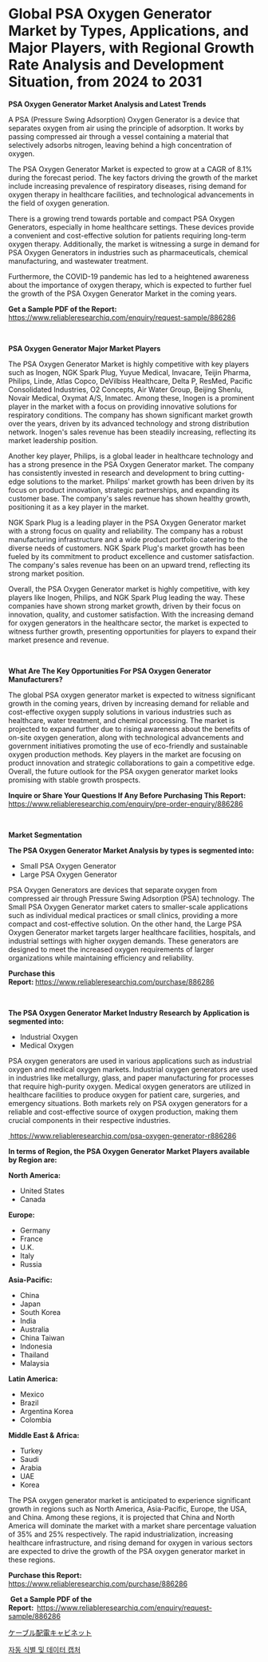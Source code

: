 <p><h1>Global PSA Oxygen Generator Market by Types, Applications, and Major Players, with Regional Growth Rate Analysis and Development Situation, from 2024 to 2031</h1></p><p><strong>PSA Oxygen Generator Market Analysis and Latest Trends</strong></p>
<p><p>A PSA (Pressure Swing Adsorption) Oxygen Generator is a device that separates oxygen from air using the principle of adsorption. It works by passing compressed air through a vessel containing a material that selectively adsorbs nitrogen, leaving behind a high concentration of oxygen.</p><p>The PSA Oxygen Generator Market is expected to grow at a CAGR of 8.1% during the forecast period. The key factors driving the growth of the market include increasing prevalence of respiratory diseases, rising demand for oxygen therapy in healthcare facilities, and technological advancements in the field of oxygen generation.</p><p>There is a growing trend towards portable and compact PSA Oxygen Generators, especially in home healthcare settings. These devices provide a convenient and cost-effective solution for patients requiring long-term oxygen therapy. Additionally, the market is witnessing a surge in demand for PSA Oxygen Generators in industries such as pharmaceuticals, chemical manufacturing, and wastewater treatment.</p><p>Furthermore, the COVID-19 pandemic has led to a heightened awareness about the importance of oxygen therapy, which is expected to further fuel the growth of the PSA Oxygen Generator Market in the coming years.</p></p>
<p><strong>Get a Sample PDF of the Report:&nbsp;</strong> <a href="https://www.reliableresearchiq.com/enquiry/request-sample/886286">https://www.reliableresearchiq.com/enquiry/request-sample/886286</a></p>
<p>&nbsp;</p>
<p><strong>PSA Oxygen Generator Major Market Players</strong></p>
<p><p>The PSA Oxygen Generator Market is highly competitive with key players such as Inogen, NGK Spark Plug, Yuyue Medical, Invacare, Teijin Pharma, Philips, Linde, Atlas Copco, DeVilbiss Healthcare, Delta P, ResMed, Pacific Consolidated Industries, O2 Concepts, Air Water Group, Beijing Shenlu, Novair Medical, Oxymat A/S, Inmatec. Among these, Inogen is a prominent player in the market with a focus on providing innovative solutions for respiratory conditions. The company has shown significant market growth over the years, driven by its advanced technology and strong distribution network. Inogen's sales revenue has been steadily increasing, reflecting its market leadership position.</p><p>Another key player, Philips, is a global leader in healthcare technology and has a strong presence in the PSA Oxygen Generator market. The company has consistently invested in research and development to bring cutting-edge solutions to the market. Philips' market growth has been driven by its focus on product innovation, strategic partnerships, and expanding its customer base. The company's sales revenue has shown healthy growth, positioning it as a key player in the market.</p><p>NGK Spark Plug is a leading player in the PSA Oxygen Generator market with a strong focus on quality and reliability. The company has a robust manufacturing infrastructure and a wide product portfolio catering to the diverse needs of customers. NGK Spark Plug's market growth has been fueled by its commitment to product excellence and customer satisfaction. The company's sales revenue has been on an upward trend, reflecting its strong market position.</p><p>Overall, the PSA Oxygen Generator market is highly competitive, with key players like Inogen, Philips, and NGK Spark Plug leading the way. These companies have shown strong market growth, driven by their focus on innovation, quality, and customer satisfaction. With the increasing demand for oxygen generators in the healthcare sector, the market is expected to witness further growth, presenting opportunities for players to expand their market presence and revenue.</p></p>
<p>&nbsp;</p>
<p><strong>What Are The Key Opportunities For PSA Oxygen Generator Manufacturers?</strong></p>
<p><p>The global PSA oxygen generator market is expected to witness significant growth in the coming years, driven by increasing demand for reliable and cost-effective oxygen supply solutions in various industries such as healthcare, water treatment, and chemical processing. The market is projected to expand further due to rising awareness about the benefits of on-site oxygen generation, along with technological advancements and government initiatives promoting the use of eco-friendly and sustainable oxygen production methods. Key players in the market are focusing on product innovation and strategic collaborations to gain a competitive edge. Overall, the future outlook for the PSA oxygen generator market looks promising with stable growth prospects.</p></p>
<p><strong>Inquire or Share Your Questions If Any Before Purchasing This Report:</strong> <a href="https://www.reliableresearchiq.com/enquiry/pre-order-enquiry/886286">https://www.reliableresearchiq.com/enquiry/pre-order-enquiry/886286</a></p>
<p>&nbsp;</p>
<p><strong>Market Segmentation</strong></p>
<p><strong>The PSA Oxygen Generator Market Analysis by types is segmented into:</strong></p>
<p><ul><li>Small PSA Oxygen Generator</li><li>Large PSA Oxygen Generator</li></ul></p>
<p><p>PSA Oxygen Generators are devices that separate oxygen from compressed air through Pressure Swing Adsorption (PSA) technology. The Small PSA Oxygen Generator market caters to smaller-scale applications such as individual medical practices or small clinics, providing a more compact and cost-effective solution. On the other hand, the Large PSA Oxygen Generator market targets larger healthcare facilities, hospitals, and industrial settings with higher oxygen demands. These generators are designed to meet the increased oxygen requirements of larger organizations while maintaining efficiency and reliability.</p></p>
<p><strong>Purchase this Report:&nbsp;</strong><a href="https://www.reliableresearchiq.com/purchase/886286">https://www.reliableresearchiq.com/purchase/886286</a></p>
<p>&nbsp;</p>
<p><strong>The PSA Oxygen Generator Market Industry Research by Application is segmented into:</strong></p>
<p><ul><li>Industrial Oxygen</li><li>Medical Oxygen</li></ul></p>
<p><p>PSA oxygen generators are used in various applications such as industrial oxygen and medical oxygen markets. Industrial oxygen generators are used in industries like metallurgy, glass, and paper manufacturing for processes that require high-purity oxygen. Medical oxygen generators are utilized in healthcare facilities to produce oxygen for patient care, surgeries, and emergency situations. Both markets rely on PSA oxygen generators for a reliable and cost-effective source of oxygen production, making them crucial components in their respective industries.</p></p>
<p><a href="https://www.reliableresearchiq.com/psa-oxygen-generator-r886286">&nbsp;https://www.reliableresearchiq.com/psa-oxygen-generator-r886286</a></p>
<p><strong>In terms of Region, the PSA Oxygen Generator Market Players available by Region are:</strong></p>
<p>
    <p> <strong> North America: </strong>
        <ul>
            <li>United States</li>
            <li>Canada</li>
        </ul>
        </p> 
    <p> <strong> Europe: </strong>
        <ul>
            <li>Germany</li>
            <li>France</li>
            <li>U.K.</li>
            <li>Italy</li>
            <li>Russia</li>
        </ul>
        </p> 
    <p> <strong> Asia-Pacific: </strong>
        <ul>
            <li>China</li>
            <li>Japan</li>
            <li>South Korea</li>
            <li>India</li>
            <li>Australia</li>
            <li>China Taiwan</li>
            <li>Indonesia</li>
            <li>Thailand</li>
            <li>Malaysia</li>
        </ul>
        </p> 
    <p> <strong> Latin America: </strong>
        <ul>
            <li>Mexico</li>
            <li>Brazil</li>
            <li>Argentina Korea</li>
            <li>Colombia</li>
        </ul>
        </p> 
    <p> <strong> Middle East & Africa: </strong>
        <ul>
            <li>Turkey</li>
            <li>Saudi</li>
            <li>Arabia</li>
            <li>UAE</li>
            <li>Korea</li>
        </ul>
    </p>
    </p>
<p><p>The PSA oxygen generator market is anticipated to experience significant growth in regions such as North America, Asia-Pacific, Europe, the USA, and China. Among these regions, it is projected that China and North America will dominate the market with a market share percentage valuation of 35% and 25% respectively. The rapid industrialization, increasing healthcare infrastructure, and rising demand for oxygen in various sectors are expected to drive the growth of the PSA oxygen generator market in these regions.</p></p>
<p><strong>Purchase this Report: </strong><a href="https://www.reliableresearchiq.com/purchase/886286">https://www.reliableresearchiq.com/purchase/886286</a></p>
<p>&nbsp;<strong>Get a Sample PDF of the Report:&nbsp;&nbsp;</strong><a href="https://www.reliableresearchiq.com/enquiry/request-sample/886286">https://www.reliableresearchiq.com/enquiry/request-sample/886286</a></p>
<p><strong></strong></p>
<p><p><a href="https://github.com/sghwr779811674/Market-Research-Report-List-3/blob/main/856120536914.md">ケーブル配電キャビネット</a></p><p><a href="https://github.com/vdhdwjyp90142/Market-Research-Report-List-3/blob/main/646158347457.md">자동 식별 및 데이터 캡처</a></p></p>
